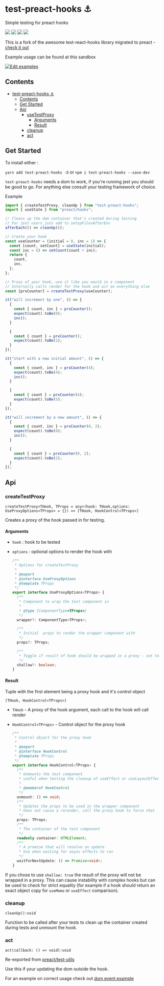 # test-preact-hooks ⚓️

Simple testing for preact hooks

![](https://img.shields.io/david/ignusg/test-preact-hooks.svg?style=flat)
![](https://img.shields.io/npm/dt/test-preact-hooks.svg?style=flat)
![](https://img.shields.io/npm/v/test-preact-hooks.svg?style=flat)
![](https://github.com/ignusg/test-preact-hooks/workflows/CI/badge.svg)

This is a fork of the awesome test-react-hooks library migrated to preact - [check it out](https://github.com/andrew-w-ross/test-react-hooks)

Example usage can be found at this sandbox

[![Edit examples](https://codesandbox.io/static/img/play-codesandbox.svg)](https://codesandbox.io/s/github/ignusg/test-preact-hooks/tree/master/examples?autoresize=1&module=%2Fcount.spec.js&previewwindow=tests)

## Contents

- [test-preact-hooks ⚓️](#test-preact-hooks-%E2%9A%93%EF%B8%8F)
  - [Contents](#contents)
  - [Get Started](#get-started)
  - [Api](#api)
    - [useTestProxy](#usetestproxy)
      - [Arguments](#arguments)
      - [Result](#result)
    - [cleanup](#cleanup)
    - [act](#act)

## Get Started

To install either :

`yarn add test-preact-hooks -D` or `npm i test-preact-hooks --save-dev`

`test-preact-hooks` needs a dom to work, if you're running jest you should be good to go. For anything else consult your testing framework of choice.

Example

```javascript
import { createTestProxy, cleanUp } from "test-preact-hooks";
import { useState } from "preact/hooks";

// Cleans up the dom container that's created during testing
// For jest users just add to setupFilesAfterEnv
afterEach(() => cleanUp());

// Create your hook
const useCounter = (initial = 0, inc = 1) => {
  const [count, setCount] = useState(initial);
  const inc = () => setCount(count + inc);
  return {
    count,
    inc,
  };
};

// Proxy of your hook, use it like you would in a component
// Internally calls render for the hook and act on everything else
const [prxCounter] = createTestProxy(useCounter);

it("will increment by one", () => {
  {
    const { count, inc } = prxCounter();
    expect(count).toBe(0);
    inc();
  }

  {
    const { count } = prxCounter();
    expect(count).toBe(1);
  }
});

it("start with a new initial amount", () => {
  {
    const { count, inc } = prxCounter(4);
    expect(count).toBe(4);
    inc();
  }

  {
    const { count } = prxCounter(4);
    expect(count).toBe(5);
  }
});

it("will increment by a new amount", () => {
  {
    const { count, inc } = prxCounter(0, 2);
    expect(count).toBe(0);
    inc();
  }

  {
    const { count } = prxCounter(0, 2);
    expect(count).toBe(2);
  }
});
```

## Api

### createTestProxy

`createTestProxy<THook, TProps = any>(hook: THook,options: UseProxyOptions<TProps> = {}) => [THook, HookControl<TProps>]`

Creates a proxy of the hook passed in for testing.

#### Arguments

- `hook` : hook to be tested

- `options` : optional options to render the hook with

  ```typescript
  /**
   * Options for createTestProxy
   *
   * @export
   * @interface UseProxyOptions
   * @template TProps
   */
  export interface UseProxyOptions<TProps> {
    /**
     * Component to wrap the test component in
     *
     * @type {ComponentType<TProps>}
     */
    wrapper?: ComponentType<TProps>;

    /**
     * Initial  props to render the wrapper component with
     */
    props?: TProps;

    /**
     * Toggle if result of hook should be wrapped in a proxy - set to true to check for strict equality
     */
    shallow?: boolean;
  }
  ```

#### Result

Tuple with the first element being a proxy hook and it's control object

`[THook, HookControl<TProps>]`

- `THook` - A proxy of the hook argument, each call to the hook will call render

- `HookControl<TProps>` - Control object for the proxy hook

  ```typescript
  /**
   * Control object for the proxy hook
   *
   * @export
   * @interface HookControl
   * @template TProps
   */
  export interface HookControl<TProps> {
    /**
     * Unmounts the test component
     * useful when testing the cleanup of useEffect or useLayoutEffect
     *
     * @memberof HookControl
     */
    unmount: () => void;
    /**
     * Updates the props to be used in the wrapper component
     * Does not cause a rerender, call the proxy hook to force that
     */
    props: TProps;
    /**
     * The container of the test component
     */
    readonly container: HTMLElement;
    /**
     * A promise that will resolve on update
     * Use when waiting for async effects to run
     */
    waitForNextUpdate: () => Promise<void>;
  }
  ```

If you chose to use `shallow: true` the result of the proxy will not be wrapped in a proxy. This can cause instability with complex hooks but can be used to check for strict equality (for example if a hook should return an exact object copy for `useMemo` or `useEffect` comparison).

### cleanup

`cleanUp():void`

Function to be called after your tests to clean up the container created during tests and unmount the hook.

### act

`act(callback: () => void):void`

Re-exported from [preact/test-utils](https://preactjs.com/guide/v10/unit-testing-with-enzyme/#triggering-state-updates-and-effects-with-act)

Use this if your updating the dom outside the hook.

For an example on correct usage check out [dom event example](./examples/domevent.test.js)
